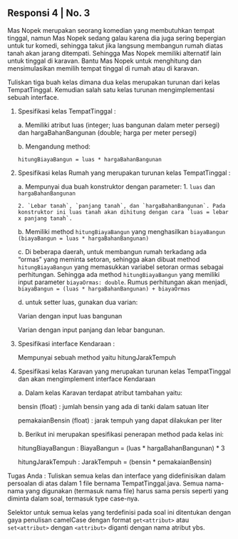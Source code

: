 ## Responsi 4 | No. 3

Mas Nopek merupakan seorang komedian yang membutuhkan tempat tinggal, namun Mas Nopek sedang galau karena dia juga sering bepergian untuk tur komedi, sehingga takut jika langsung membangun rumah diatas tanah akan jarang ditempati. Sehingga Mas Nopek memiliki alternatif lain untuk tinggal di karavan. Bantu Mas Nopek untuk menghitung dan mensimulasikan memilih tempat tinggal di rumah atau di karavan.

Tuliskan tiga buah kelas dimana dua kelas merupakan turunan dari kelas TempatTinggal. Kemudian salah satu kelas turunan mengimplementasi sebuah interface.

1. Spesifikasi kelas TempatTinggal :

    a. Memiliki atribut luas (integer; luas bangunan dalam meter persegi) dan hargaBahanBangunan (double; harga per meter persegi)

    b. Mengandung method:
    ```
    hitungBiayaBangun = luas * hargaBahanBangunan
    ```

2. Spesifikasi kelas Rumah yang merupakan turunan kelas TempatTinggal :

    a. Mempunyai dua buah konstruktor dengan parameter: 
       1. `luas` dan `hargaBahanBangunan`

       2. `Lebar tanah`, `panjang tanah`, dan `hargaBahanBangunan`. Pada konstruktor ini luas tanah akan dihitung dengan cara `luas = lebar x panjang tanah`.

    b. Memiliki method `hitungBiayaBangun` yang menghasilkan `biayaBangun (biayaBangun = luas * hargaBahanBangunan)`

    c. Di beberapa daerah, untuk membangun rumah terkadang ada “ormas” yang meminta setoran, sehingga akan dibuat method `hitungBiayaBangun` yang memasukkan variabel setoran ormas sebagai perhitungan. Sehingga ada method `hitungBiayaBangun` yang memiliki input parameter `biayaOrmas: double`. Rumus perhitungan akan menjadi, `biayaBangun = (luas * hargaBahanBangunan) + biayaOrmas`

    d. untuk setter luas, gunakan dua varian:

    Varian dengan input luas bangunan

    Varian dengan input panjang dan lebar bangunan.

3. Spesifikasi interface Kendaraan :

    Mempunyai sebuah method yaitu hitungJarakTempuh

4. Spesifikasi kelas Karavan yang merupakan turunan kelas TempatTinggal dan akan mengimplement interface Kendaraan 

    a. Dalam kelas Karavan terdapat atribut tambahan yaitu:

    bensin (float) : jumlah bensin yang ada di tanki dalam satuan liter

    pemakaianBensin (float) : jarak tempuh yang dapat dilakukan per liter

    b. Berikut ini merupakan spesifikasi penerapan method pada kelas ini:

    hitungBiayaBangun :  BiayaBangun = (luas * hargaBahanBangunan) * 3

    hitungJarakTempuh : JarakTempuh = (bensin * pemakaianBensin)

Tugas Anda : Tuliskan semua kelas dan interface yang didefinisikan dalam persoalan di atas dalam 1 file bernama TempatTinggal.java. Semua nama-nama yang digunakan (termasuk nama file) harus sama persis seperti yang diminta dalam soal, termasuk type case-nya. 

Selektor untuk semua kelas yang terdefinisi pada soal ini ditentukan dengan gaya penulisan camelCase dengan format `get<attribut>`  atau `set<attribut>` dengan `<attribut>` diganti dengan nama atribut ybs.